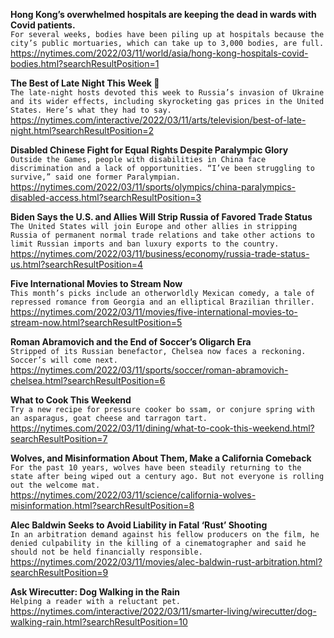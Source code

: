 **Hong Kong’s overwhelmed hospitals are keeping the dead in wards with Covid patients.**\
`For several weeks, bodies have been piling up at hospitals because the city’s public mortuaries, which can take up to 3,000 bodies, are full.`\
https://nytimes.com/2022/03/11/world/asia/hong-kong-hospitals-covid-bodies.html?searchResultPosition=1

**The Best of Late Night This Week 🌙**\
`The late-night hosts devoted this week to Russia’s invasion of Ukraine and its wider effects, including skyrocketing gas prices in the United States. Here’s what they had to say.`\
https://nytimes.com/interactive/2022/03/11/arts/television/best-of-late-night.html?searchResultPosition=2

**Disabled Chinese Fight for Equal Rights Despite Paralympic Glory**\
`Outside the Games, people with disabilities in China face discrimination and a lack of opportunities. “I’ve been struggling to survive,” said one former Paralympian.`\
https://nytimes.com/2022/03/11/sports/olympics/china-paralympics-disabled-access.html?searchResultPosition=3

**Biden Says the U.S. and Allies Will Strip Russia of Favored Trade Status**\
`The United States will join Europe and other allies in stripping Russia of permanent normal trade relations and take other actions to limit Russian imports and ban luxury exports to the country.`\
https://nytimes.com/2022/03/11/business/economy/russia-trade-status-us.html?searchResultPosition=4

**Five International Movies to Stream Now**\
`This month’s picks include an otherworldly Mexican comedy, a tale of repressed romance from Georgia and an elliptical Brazilian thriller.`\
https://nytimes.com/2022/03/11/movies/five-international-movies-to-stream-now.html?searchResultPosition=5

**Roman Abramovich and the End of Soccer’s Oligarch Era**\
`Stripped of its Russian benefactor, Chelsea now faces a reckoning. Soccer’s will come next.`\
https://nytimes.com/2022/03/11/sports/soccer/roman-abramovich-chelsea.html?searchResultPosition=6

**What to Cook This Weekend**\
`Try a new recipe for pressure cooker bo ssam, or conjure spring with an asparagus, goat cheese and tarragon tart.`\
https://nytimes.com/2022/03/11/dining/what-to-cook-this-weekend.html?searchResultPosition=7

**Wolves, and Misinformation About Them, Make a California Comeback**\
`For the past 10 years, wolves have been steadily returning to the state after being wiped out a century ago. But not everyone is rolling out the welcome mat.`\
https://nytimes.com/2022/03/11/science/california-wolves-misinformation.html?searchResultPosition=8

**Alec Baldwin Seeks to Avoid Liability in Fatal ‘Rust’ Shooting**\
`In an arbitration demand against his fellow producers on the film, he denied culpability in the killing of a cinematographer and said he should not be held financially responsible.`\
https://nytimes.com/2022/03/11/movies/alec-baldwin-rust-arbitration.html?searchResultPosition=9

**Ask Wirecutter: Dog Walking in the Rain**\
`Helping a reader with a reluctant pet.`\
https://nytimes.com/interactive/2022/03/11/smarter-living/wirecutter/dog-walking-rain.html?searchResultPosition=10

